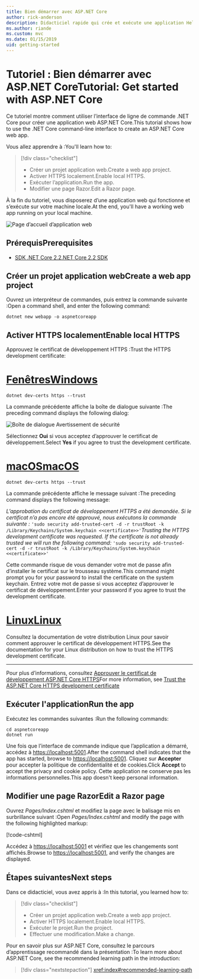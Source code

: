```yaml
---
title: Bien démarrer avec ASP.NET Core
author: rick-anderson
description: Didacticiel rapide qui crée et exécute une application Hello World simple à l’aide d’ASP.NET Core.
ms.author: riande
ms.custom: mvc
ms.date: 01/15/2019
uid: getting-started
---
```

# <a name="tutorial-get-started-with-aspnet-core"></a><span data-ttu-id="5e5b5-103">Tutoriel : Bien démarrer avec ASP.NET Core</span><span class="sxs-lookup"><span data-stu-id="5e5b5-103">Tutorial: Get started with ASP.NET Core</span></span>

<span data-ttu-id="5e5b5-104">Ce tutoriel montre comment utiliser l’interface de ligne de commande .NET Core pour créer une application web ASP.NET Core.</span><span class="sxs-lookup"><span data-stu-id="5e5b5-104">This tutorial shows how to use the .NET Core command-line interface to create an ASP.NET Core web app.</span></span>

<span data-ttu-id="5e5b5-105">Vous allez apprendre à :</span><span class="sxs-lookup"><span data-stu-id="5e5b5-105">You'll learn how to:</span></span>

> [!div class="checklist"]
> * <span data-ttu-id="5e5b5-106">Créer un projet application web.</span><span class="sxs-lookup"><span data-stu-id="5e5b5-106">Create a web app project.</span></span>
> * <span data-ttu-id="5e5b5-107">Activer HTTPS localement.</span><span class="sxs-lookup"><span data-stu-id="5e5b5-107">Enable local HTTPS.</span></span>
> * <span data-ttu-id="5e5b5-108">Exécuter l’application.</span><span class="sxs-lookup"><span data-stu-id="5e5b5-108">Run the app.</span></span>
> * <span data-ttu-id="5e5b5-109">Modifier une page Razor.</span><span class="sxs-lookup"><span data-stu-id="5e5b5-109">Edit a Razor page.</span></span>

<span data-ttu-id="5e5b5-110">À la fin du tutoriel, vous disposerez d’une application web qui fonctionne et s’exécute sur votre machine locale.</span><span class="sxs-lookup"><span data-stu-id="5e5b5-110">At the end, you'll have a working web app running on your local machine.</span></span>

![Page d’accueil d’application web](_static/home-page.png)

## <a name="prerequisites"></a><span data-ttu-id="5e5b5-112">Prérequis</span><span class="sxs-lookup"><span data-stu-id="5e5b5-112">Prerequisites</span></span>

* [<span data-ttu-id="5e5b5-113">SDK .NET Core 2.2</span><span class="sxs-lookup"><span data-stu-id="5e5b5-113">.NET Core 2.2 SDK</span></span>](https://www.microsoft.com/net/download/all)

## <a name="create-a-web-app-project"></a><span data-ttu-id="5e5b5-114">Créer un projet application web</span><span class="sxs-lookup"><span data-stu-id="5e5b5-114">Create a web app project</span></span>

<span data-ttu-id="5e5b5-115">Ouvrez un interpréteur de commandes, puis entrez la commande suivante :</span><span class="sxs-lookup"><span data-stu-id="5e5b5-115">Open a command shell, and enter the following command:</span></span>

```console
dotnet new webapp -o aspnetcoreapp
```

## <a name="enable-local-https"></a><span data-ttu-id="5e5b5-116">Activer HTTPS localement</span><span class="sxs-lookup"><span data-stu-id="5e5b5-116">Enable local HTTPS</span></span>

<span data-ttu-id="5e5b5-117">Approuvez le certificat de développement HTTPS :</span><span class="sxs-lookup"><span data-stu-id="5e5b5-117">Trust the HTTPS development certificate:</span></span>

# <a name="windowstabwindows"></a>[<span data-ttu-id="5e5b5-118">Fenêtres</span><span class="sxs-lookup"><span data-stu-id="5e5b5-118">Windows</span></span>](#tab/windows)

```console
dotnet dev-certs https --trust
```

<span data-ttu-id="5e5b5-119">La commande précédente affiche la boîte de dialogue suivante :</span><span class="sxs-lookup"><span data-stu-id="5e5b5-119">The preceding command displays the following dialog:</span></span>

![Boîte de dialogue Avertissement de sécurité](~/getting-started/_static/cert.png)

<span data-ttu-id="5e5b5-121">Sélectionnez **Oui** si vous acceptez d’approuver le certificat de développement.</span><span class="sxs-lookup"><span data-stu-id="5e5b5-121">Select **Yes** if you agree to trust the development certificate.</span></span>

# <a name="macostabmacos"></a>[<span data-ttu-id="5e5b5-122">macOS</span><span class="sxs-lookup"><span data-stu-id="5e5b5-122">macOS</span></span>](#tab/macos)

```console
dotnet dev-certs https --trust
```

<span data-ttu-id="5e5b5-123">La commande précédente affiche le message suivant :</span><span class="sxs-lookup"><span data-stu-id="5e5b5-123">The preceding command displays the following message:</span></span>

<span data-ttu-id="5e5b5-124">*L’approbation du certificat de développement HTTPS a été demandée. Si le certificat n’a pas encore été approuvé, nous exécutons la commande suivante :* `'sudo security add-trusted-cert -d -r trustRoot -k /Library/Keychains/System.keychain <<certificate>>'`</span><span class="sxs-lookup"><span data-stu-id="5e5b5-124">*Trusting the HTTPS development certificate was requested. If the certificate is not already trusted we will run the following command:* `'sudo security add-trusted-cert -d -r trustRoot -k /Library/Keychains/System.keychain <<certificate>>'`</span></span>

<span data-ttu-id="5e5b5-125">Cette commande risque de vous demander votre mot de passe afin d’installer le certificat sur le trousseau système.</span><span class="sxs-lookup"><span data-stu-id="5e5b5-125">This command might prompt you for your password to install the certificate on the system keychain.</span></span> <span data-ttu-id="5e5b5-126">Entrez votre mot de passe si vous acceptez d’approuver le certificat de développement.</span><span class="sxs-lookup"><span data-stu-id="5e5b5-126">Enter your password if you agree to trust the development certificate.</span></span>

# <a name="linuxtablinux"></a>[<span data-ttu-id="5e5b5-127">Linux</span><span class="sxs-lookup"><span data-stu-id="5e5b5-127">Linux</span></span>](#tab/linux)

<span data-ttu-id="5e5b5-128">Consultez la documentation de votre distribution Linux pour savoir comment approuver le certificat de développement HTTPS.</span><span class="sxs-lookup"><span data-stu-id="5e5b5-128">See the documentation for your Linux distribution on how to trust the HTTPS development certificate.</span></span>

---

<span data-ttu-id="5e5b5-129">Pour plus d’informations, consultez [Approuver le certificat de développement ASP.NET Core HTTPS](xref:security/enforcing-ssl#trust-the-aspnet-core-https-development-certificate-on-windows-and-macos)</span><span class="sxs-lookup"><span data-stu-id="5e5b5-129">For more information, see [Trust the ASP.NET Core HTTPS development certificate](xref:security/enforcing-ssl#trust-the-aspnet-core-https-development-certificate-on-windows-and-macos)</span></span>

## <a name="run-the-app"></a><span data-ttu-id="5e5b5-130">Exécuter l'application</span><span class="sxs-lookup"><span data-stu-id="5e5b5-130">Run the app</span></span>

<span data-ttu-id="5e5b5-131">Exécutez les commandes suivantes :</span><span class="sxs-lookup"><span data-stu-id="5e5b5-131">Run the following commands:</span></span>

```console
cd aspnetcoreapp
dotnet run
```

<span data-ttu-id="5e5b5-132">Une fois que l’interface de commande indique que l’application a démarré, accédez à [https://localhost:5001](https://localhost:5001).</span><span class="sxs-lookup"><span data-stu-id="5e5b5-132">After the command shell indicates that the app has started, browse to [https://localhost:5001](https://localhost:5001).</span></span> <span data-ttu-id="5e5b5-133">Cliquez sur **Accepter** pour accepter la politique de confidentialité et de cookies.</span><span class="sxs-lookup"><span data-stu-id="5e5b5-133">Click **Accept** to accept the privacy and cookie policy.</span></span> <span data-ttu-id="5e5b5-134">Cette application ne conserve pas les informations personnelles.</span><span class="sxs-lookup"><span data-stu-id="5e5b5-134">This app doesn't keep personal information.</span></span>

## <a name="edit-a-razor-page"></a><span data-ttu-id="5e5b5-135">Modifier une page Razor</span><span class="sxs-lookup"><span data-stu-id="5e5b5-135">Edit a Razor page</span></span>

<span data-ttu-id="5e5b5-136">Ouvrez *Pages/Index.cshtml* et modifiez la page avec le balisage mis en surbrillance suivant :</span><span class="sxs-lookup"><span data-stu-id="5e5b5-136">Open *Pages/Index.cshtml* and modify the page with the following highlighted markup:</span></span>

[!code-cshtml[](sample/index.cshtml?highlight=9)]

<span data-ttu-id="5e5b5-137">Accédez à [https://localhost:5001](https://localhost:5001) et vérifiez que les changements sont affichés.</span><span class="sxs-lookup"><span data-stu-id="5e5b5-137">Browse to [https://localhost:5001](https://localhost:5001), and verify the changes are displayed.</span></span>

## <a name="next-steps"></a><span data-ttu-id="5e5b5-138">Étapes suivantes</span><span class="sxs-lookup"><span data-stu-id="5e5b5-138">Next steps</span></span>

<span data-ttu-id="5e5b5-139">Dans ce didacticiel, vous avez appris à :</span><span class="sxs-lookup"><span data-stu-id="5e5b5-139">In this tutorial, you learned how to:</span></span>

> [!div class="checklist"]
> * <span data-ttu-id="5e5b5-140">Créer un projet application web.</span><span class="sxs-lookup"><span data-stu-id="5e5b5-140">Create a web app project.</span></span>
> * <span data-ttu-id="5e5b5-141">Activer HTTPS localement.</span><span class="sxs-lookup"><span data-stu-id="5e5b5-141">Enable local HTTPS.</span></span>
> * <span data-ttu-id="5e5b5-142">Exécuter le projet.</span><span class="sxs-lookup"><span data-stu-id="5e5b5-142">Run the project.</span></span>
> * <span data-ttu-id="5e5b5-143">Effectuer une modification.</span><span class="sxs-lookup"><span data-stu-id="5e5b5-143">Make a change.</span></span>

<span data-ttu-id="5e5b5-144">Pour en savoir plus sur ASP.NET Core, consultez le parcours d’apprentissage recommandé dans la présentation :</span><span class="sxs-lookup"><span data-stu-id="5e5b5-144">To learn more about ASP.NET Core, see the recommended learning path in the introduction:</span></span>

> [!div class="nextstepaction"]
> <xref:index#recommended-learning-path>
